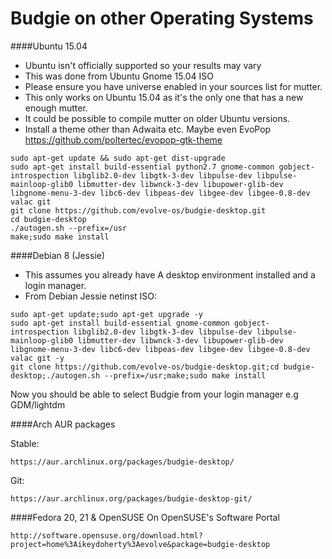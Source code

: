 # Budgie on other Operating Systems
####Ubuntu 15.04
- Ubuntu isn't officially supported so your results may vary
- This was done from Ubuntu Gnome 15.04 ISO
- Please ensure you have universe enabled in your sources list for mutter.
- This only works on Ubuntu 15.04 as it's the only one that has a new enough mutter.
- It could be possible to compile mutter on older Ubuntu versions.
- Install a theme other than Adwaita etc. Maybe even EvoPop https://github.com/poltertec/evopop-gtk-theme

````
sudo apt-get update && sudo apt-get dist-upgrade
sudo apt-get install build-essential python2.7 gnome-common gobject-introspection libglib2.0-dev libgtk-3-dev libpulse-dev libpulse-mainloop-glib0 libmutter-dev libwnck-3-dev libupower-glib-dev libgnome-menu-3-dev libc6-dev libpeas-dev libgee-dev libgee-0.8-dev valac git
git clone https://github.com/evolve-os/budgie-desktop.git
cd budgie-desktop
./autogen.sh --prefix=/usr
make;sudo make install
````


####Debian 8 (Jessie)
- This assumes you already have A desktop environment installed and a login manager.
- From Debian Jessie netinst ISO:
````
sudo apt-get update;sudo apt-get upgrade -y
sudo apt-get install build-essential gnome-common gobject-introspection libglib2.0-dev libgtk-3-dev libpulse-dev libpulse-mainloop-glib0 libmutter-dev libwnck-3-dev libupower-glib-dev libgnome-menu-3-dev libc6-dev libpeas-dev libgee-dev libgee-0.8-dev valac git -y
git clone https://github.com/evolve-os/budgie-desktop.git;cd budgie-desktop;./autogen.sh --prefix=/usr;make;sudo make install
````
Now you should be able to select Budgie from your login manager e.g GDM/lightdm

####Arch
AUR packages

Stable:
```
https://aur.archlinux.org/packages/budgie-desktop/
```
Git:
```
https://aur.archlinux.org/packages/budgie-desktop-git/
```

####Fedora 20, 21 & OpenSUSE
On OpenSUSE's Software Portal
```
http://software.opensuse.org/download.html?project=home%3Aikeydoherty%3Aevolve&package=budgie-desktop
```
